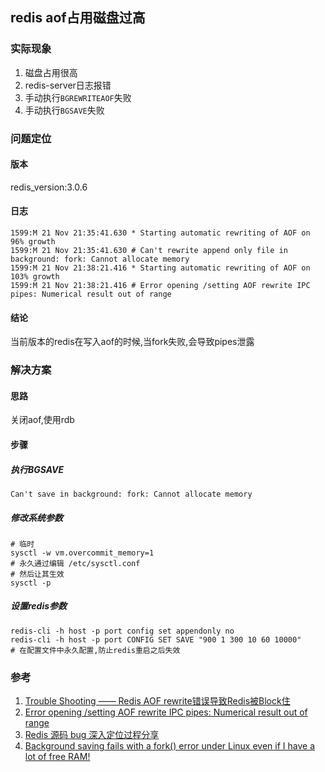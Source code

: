 ## redis aof占用磁盘过高

### 实际现象

1. 磁盘占用很高
2. redis-server日志报错
3. 手动执行`BGREWRITEAOF`失败
4. 手动执行`BGSAVE`失败

### 问题定位

#### 版本

redis_version:3.0.6

#### 日志

```
1599:M 21 Nov 21:35:41.630 * Starting automatic rewriting of AOF on 96% growth
1599:M 21 Nov 21:35:41.630 # Can't rewrite append only file in background: fork: Cannot allocate memory
1599:M 21 Nov 21:38:21.416 * Starting automatic rewriting of AOF on 103% growth
1599:M 21 Nov 21:38:21.416 # Error opening /setting AOF rewrite IPC pipes: Numerical result out of range
```

#### 结论

当前版本的redis在写入aof的时候,当fork失败,会导致pipes泄露

### 解决方案

#### 思路

关闭aof,使用rdb

#### 步骤

##### 执行BGSAVE

```
Can't save in background: fork: Cannot allocate memory
```

##### 修改系统参数

```shell
# 临时
sysctl -w vm.overcommit_memory=1
# 永久通过编辑 /etc/sysctl.conf
# 然后让其生效
sysctl -p
```

##### 设置redis参数

```shell
redis-cli -h host -p port config set appendonly no
redis-cli -h host -p port CONFIG SET SAVE "900 1 300 10 60 10000"
# 在配置文件中永久配置,防止redis重启之后失效
```

### 参考

1. [Trouble Shooting —— Redis AOF rewrite错误导致Redis被Block住](https://ningyu1.github.io/site/post/11-redis-aof-pit/)
2. [Error opening /setting AOF rewrite IPC pipes: Numerical result out of range](https://github.com/antirez/redis/issues/2857)
3. [Redis 源码 bug 深入定位过程分享](https://cloud.tencent.com/developer/article/1005716)
4. [Background saving fails with a fork() error under Linux even if I have a lot of free RAM!](https://redis.io/topics/faq)

